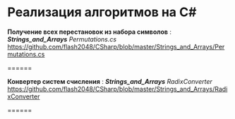 Реализация алгоритмов на C#
======

**Получение всех перестановок из набора символов**  : ***Strings_and_Arrays*** *Permutations.cs*
<https://github.com/flash2048/CSharp/blob/master/Strings_and_Arrays/Permutations.cs>

======

**Конвертер систем счисления**  : ***Strings_and_Arrays*** *RadixConverter*
<https://github.com/flash2048/CSharp/blob/master/Strings_and_Arrays/RadixConverter>

======
